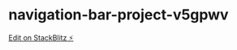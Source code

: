# navigation-bar-project-v5gpwv

[Edit on StackBlitz ⚡️](https://stackblitz.com/edit/navigation-bar-project-v5gpwv)